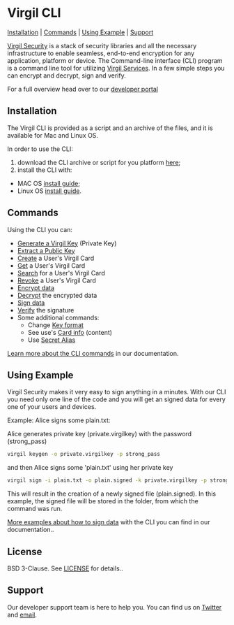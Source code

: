 # Virgil CLI

[Installation](#installation) | [Commands](#commands) | [Using Example](#using-example) | [Support](#support)

[Virgil Security](https://virgilsecurity.com) is a stack of security libraries and all the necessary infrastructure to enable seamless, end-to-end encryption for any application, platform or device. The Command-line interface (CLI) program is a command line tool for utilizing [Virgil Services](https://developer.virgilsecurity.com/docs/java/references). In a few simple steps you can encrypt and decrypt, sign and verify.


For a full overview head over to our [developer portal](https://developer.virgilsecurity.com/docs/java/references/utilities/cli)

## Installation

The Virgil CLI is provided as a script and an archive of the files, and it is available for Mac and Linux OS.

In order to use the CLI:
1. download the CLI archive or script for you platform [here](/);
2. install the CLI with:
  - MAC OS [install guide](https://developer.virgilsecurity.com/docs/java/references/utilities/cli/settings/install/macos);
  - Linux OS [install guide](https://developer.virgilsecurity.com/docs/java/references/utilities/cli/settings/install/linux).

## Commands

Using the CLI you can:
  * [Generate a Virgil Key](https://developer.virgilsecurity.com/docs/java/references/utilities/cli/commands/generate-key) (Private Key)
  * [Extract a Public Key](https://developer.virgilsecurity.com/docs/java/references/utilities/cli/commands/public-key)
  * [Create](https://developer.virgilsecurity.com/docs/java/references/utilities/cli/commands/create-card) a User's Virgil Card
  * [Get](https://developer.virgilsecurity.com/docs/java/references/utilities/cli/commands/get-card) a User's Virgil Card
  * [Search](https://developer.virgilsecurity.com/docs/java/references/utilities/cli/commands/search-card) for a User's Virgil Card
  * [Revoke](https://developer.virgilsecurity.com/docs/java/references/utilities/cli/commands/revoke-card) a User's Virgil Card
  * [Encrypt data](https://developer.virgilsecurity.com/docs/java/references/utilities/cli/commands/encrypt)
  * [Decrypt](https://developer.virgilsecurity.com/docs/java/references/utilities/cli/commands/decrypt) the encrypted data
  * [Sign data](https://developer.virgilsecurity.com/docs/java/references/utilities/cli/commands/sign)
  * [Verify](https://developer.virgilsecurity.com/docs/java/references/utilities/cli/commands/verify) the signature
  * Some additional commands:
    * Change [Key format](https://developer.virgilsecurity.com/docs/java/references/utilities/cli/commands/additional-commands/key-format)
    * See use's [Card info](https://developer.virgilsecurity.com/docs/java/references/utilities/cli/commands/additional-commands/card-info) (content)
    * Use [Secret Alias](https://developer.virgilsecurity.com/docs/java/references/utilities/cli/commands/additional-commands/secret-alias)

[Learn more about the CLI commands](https://developer.virgilsecurity.com/docs/java/references/utilities/cli) in our documentation.

## Using Example

Virgil Security makes it very easy to sign anything in a minutes. With our CLI you need only one line of the code and you will get an signed data for every one of your users and devices.

Example: Alice signs some plain.txt:

Alice generates private key (private.virgilkey) with the password (strong_pass)

```bash
virgil keygen -o private.virgilkey -p strong_pass
```
and then Alice signs some 'plain.txt' using her private key 

```bash
virgil sign -i plain.txt -o plain.signed -k private.virgilkey -p strong_pass
```

This will result in the creation of a newly signed file (plain.signed).  In this example, the signed file will be stored in the folder, from which the command was run.


[More examples about how to sign data](https://developer.virgilsecurity.com/docs/java/references/utilities/cli/commands/sign)  with the CLI you can find in our documentation..


## License

BSD 3-Clause. See [LICENSE](https://github.com/VirgilSecurity/virgil/blob/master/LICENSE) for details..

## Support

Our developer support team is here to help you. You can find us on [Twitter](https://twitter.com/virgilsecurity) and [email](mailto:support@virgilsecurity.com).
